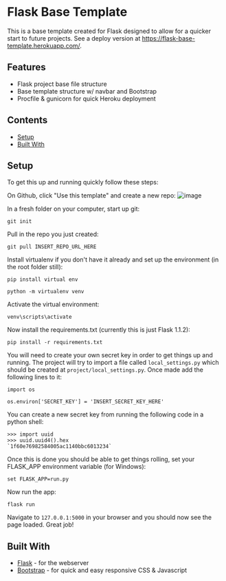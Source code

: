 # Flask Base Template

This is a base template created for Flask designed to allow for a quicker start to future projects.  See a deploy version at https://flask-base-template.herokuapp.com/.

## Features

- Flask project base file structure
- Base template structure w/ navbar and Bootstrap
- Procfile & gunicorn for quick Heroku deployment

## Contents

- [Setup](#Setup)
- [Built With](#built-with)

## Setup

To get this up and running quickly follow these steps:

On Github, click "Use this template" and create a new repo:
![image](https://user-images.githubusercontent.com/33850990/89134476-303e1700-d4eb-11ea-87df-02e00ddbcb0d.png)

In a fresh folder on your computer, start up git:
```
git init
```

Pull in the repo you just created:
```
git pull INSERT_REPO_URL_HERE
```

Install virtualenv if you don't have it already and set up the environment (in the root folder still):
```
pip install virtual env
```
```
python -m virtualenv venv
```
Activate the virtual environment:
```
venv\scripts\activate
```

Now install the requirements.txt (currently this is just Flask 1.1.2):
```
pip install -r requirements.txt
```

You will need to create your own secret key in order to get things up and running.  The project will try to import a file called ```local_settings.py``` which should be created at ```project/local_settings.py```.  Once made add the following lines to it:
```
import os

os.environ['SECRET_KEY'] = 'INSERT_SECRET_KEY_HERE'
```

You can create a new secret key from running the following code in a python shell:
```
>>> import uuid
>>> uuid.uuid4().hex
`1f60e76982584005ac1140bbc6013234`
```

Once this is done you should be able to get things rolling, set your FLASK_APP environment variable (for Windows):
```
set FLASK_APP=run.py
```

Now run the app:
```
flask run
```

Navigate to ```127.0.0.1:5000``` in your browser and you should now see the page loaded. Great job!

## Built With

- [Flask](https://flask.palletsprojects.com/en/1.1.x/) - for the webserver
- [Bootstrap](https://getbootstrap.com/docs/4.0/getting-started/introduction/) - for quick and easy responsive CSS & Javascript